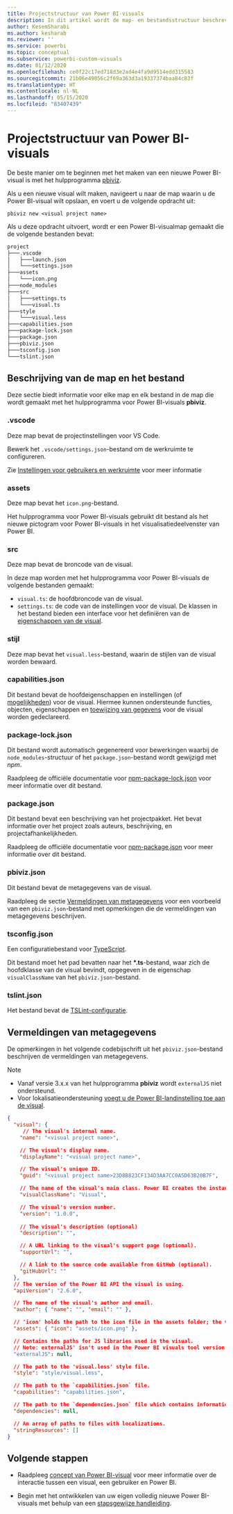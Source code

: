 ```yaml
---
title: Projectstructuur van Power BI-visuals
description: In dit artikel wordt de map- en bestandsstructuur beschreven van een Power BI-visualproject
author: KesemSharabi
ms.author: kesharab
ms.reviewer: ''
ms.service: powerbi
ms.topic: conceptual
ms.subservice: powerbi-custom-visuals
ms.date: 01/12/2020
ms.openlocfilehash: ce0f22c17ed718d3e2ad4e4fa9d9514edd315583
ms.sourcegitcommit: 21b06e49056c2f69a363d3a19337374baa84c83f
ms.translationtype: HT
ms.contentlocale: nl-NL
ms.lasthandoff: 05/15/2020
ms.locfileid: "83407439"
---
```

# <a name="power-bi-visual-project-structure"></a>Projectstructuur van Power BI-visuals

De beste manier om te beginnen met het maken van een nieuwe Power BI-visual is met het hulpprogramma [pbiviz](https://www.npmjs.com/package/powerbi-visuals-tools).

Als u een nieuwe visual wilt maken, navigeert u naar de map waarin u de Power BI-visual wilt opslaan, en voert u de volgende opdracht uit:

`pbiviz new <visual project name>`

Als u deze opdracht uitvoert, wordt er een Power BI-visualmap gemaakt die de volgende bestanden bevat:

```markdown
project
├───.vscode
│   ├───launch.json
│   └───settings.json
├───assets
│   └───icon.png
├───node_modules
├───src
│   ├───settings.ts
│   └───visual.ts
├───style
│   └───visual.less
├───capabilities.json
├───package-lock.json
├───package.json
├───pbiviz.json
├───tsconfig.json
└───tslint.json
```

## <a name="folder-and-file-description"></a>Beschrijving van de map en het bestand

Deze sectie biedt informatie voor elke map en elk bestand in de map die wordt gemaakt met het hulpprogramma voor Power BI-visuals **pbiviz**.  

### <a name="vscode"></a>.vscode

Deze map bevat de projectinstellingen voor VS Code.

Bewerk het `.vscode/settings.json`-bestand om de werkruimte te configureren.

Zie [Instellingen voor gebruikers en werkruimte](https://code.visualstudio.com/docs/getstarted/settings) voor meer informatie

### <a name="assets"></a>assets

Deze map bevat het `icon.png`-bestand.

Het hulpprogramma voor Power BI-visuals gebruikt dit bestand als het nieuwe pictogram voor Power BI-visuals in het visualisatiedeelvenster van Power BI.

### <a name="src"></a>src

Deze map bevat de broncode van de visual.

In deze map worden met het hulpprogramma voor Power BI-visuals de volgende bestanden gemaakt:
* `visual.ts`: de hoofdbroncode van de visual.
* `settings.ts`: de code van de instellingen voor de visual. De klassen in het bestand bieden een interface voor het definiëren van de [eigenschappen van de visual](./objects-properties.md#properties).

### <a name="style"></a>stijl

Deze map bevat het `visual.less`-bestand, waarin de stijlen van de visual worden bewaard.

### <a name="capabilitiesjson"></a>capabilities.json

Dit bestand bevat de hoofdeigenschappen en instellingen (of [mogelijkheden](./capabilities.md)) voor de visual. Hiermee kunnen ondersteunde functies, objecten, eigenschappen en [toewijzing van gegevens](./dataview-mappings.md) voor de visual worden gedeclareerd.

### <a name="package-lockjson"></a>package-lock.json

Dit bestand wordt automatisch gegenereerd voor bewerkingen waarbij de `node_modules`-structuur of het `package.json`-bestand wordt gewijzigd met *npm*.

Raadpleeg de officiële documentatie voor [npm-package-lock.json](https://docs.npmjs.com/files/package-lock.json) voor meer informatie over dit bestand.

### <a name="packagejson"></a>package.json

Dit bestand bevat een beschrijving van het projectpakket. Het bevat informatie over het project zoals auteurs, beschrijving, en projectafhankelijkheden.

Raadpleeg de officiële documentatie voor [npm-package.json](https://docs.npmjs.com/files/package.json.html) voor meer informatie over dit bestand.

### <a name="pbivizjson"></a>pbiviz.json

Dit bestand bevat de metagegevens van de visual.

Raadpleeg de sectie [Vermeldingen van metagegevens](#metadata-entries) voor een voorbeeld van een `pbiviz.json`-bestand met opmerkingen die de vermeldingen van metagegevens beschrijven.

### <a name="tsconfigjson"></a>tsconfig.json

Een configuratiebestand voor [TypeScript](https://www.typescriptlang.org/docs/handbook/tsconfig-json.html).

Dit bestand moet het pad bevatten naar het **\*.ts**-bestand, waar zich de hoofdklasse van de visual bevindt, opgegeven in de eigenschap `visualClassName` van het `pbiviz.json`-bestand.

### <a name="tslintjson"></a>tslint.json

Het bestand bevat de [TSLint-configuratie](https://palantir.github.io/tslint/usage/configuration/).

## <a name="metadata-entries"></a>Vermeldingen van metagegevens

De opmerkingen in het volgende codebijschrift uit het `pbiviz.json`-bestand beschrijven de vermeldingen van metagegevens.

> [!NOTE]
> * Vanaf versie 3.x.x van het hulpprogramma **pbiviz** wordt `externalJS` niet ondersteund.
> * Voor lokalisatieondersteuning [voegt u de Power BI-landinstelling toe aan de visual](./localization.md).

```json
{
  "visual": {
     // The visual's internal name.
    "name": "<visual project name>",

    // The visual's display name.
    "displayName": "<visual project name>",

    // The visual's unique ID.
    "guid": "<visual project name>23D8B823CF134D3AA7CC0A5D63B20B7F",

    // The name of the visual's main class. Power BI creates the instance of this class to start using the visual in a Power BI report.
    "visualClassName": "Visual",

    // The visual's version number.
    "version": "1.0.0",
    
    // The visual's description (optional)
    "description": "",

    // A URL linking to the visual's support page (optional).
    "supportUrl": "",

    // A link to the source code available from GitHub (optional).
    "gitHubUrl": ""
  },
  // The version of the Power BI API the visual is using.
  "apiVersion": "2.6.0",

  // The name of the visual's author and email.
  "author": { "name": "", "email": "" },

  // 'icon' holds the path to the icon file in the assets folder; the visual's display icon.
  "assets": { "icon": "assets/icon.png" },

  // Contains the paths for JS libraries used in the visual.
  // Note: externalJS' isn't used in the Power BI visuals tool version 3.x.x or higher.
  "externalJS": null,

  // The path to the 'visual.less' style file.
  "style": "style/visual.less",

  // The path to the `capabilities.json` file.
  "capabilities": "capabilities.json",

  // The path to the `dependencies.json` file which contains information about R packages used in R based visuals.
  "dependencies": null,

  // An array of paths to files with localizations.
  "stringResources": []
}
```

## <a name="next-steps"></a>Volgende stappen

* Raadpleeg [concept van Power BI-visual](./power-bi-visuals-concept.md) voor meer informatie over de interactie tussen een visual, een gebruiker en Power BI.

* Begin met het ontwikkelen van uw eigen volledig nieuwe Power BI-visuals met behulp van een [ stapsgewijze handleiding](./custom-visual-develop-tutorial.md).

